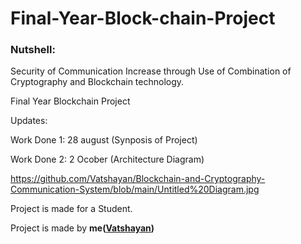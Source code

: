 # Final-Year-Block-chain-Project


### Nutshell: 
Security of Communication Increase through Use of Combination of Cryptography and Blockchain technology.

Final Year Blockchain Project


Updates:

Work Done 1: 28 august (Synposis of Project) 

Work Done 2:  2 Ocober (Architecture Diagram) 

https://github.com/Vatshayan/Blockchain-and-Cryptography-Communication-System/blob/main/Untitled%20Diagram.jpg


Project is made for a Student.

Project is made by **me([Vatshayan](https://github.com/Vatshayan))**
